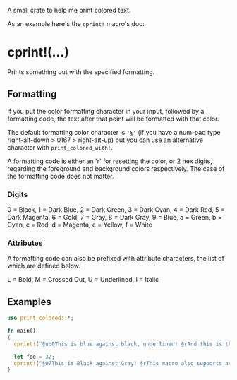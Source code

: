 A small crate to help me print colored text.

As an example here's the `cprint!` macro's doc:

# cprint!(...)

Prints something out with the specified formatting.

## Formatting

If you put the color formatting character in your input, followed by a formatting code, the text after that point will be formatted with that color.

The default formatting color character is `'§'` (if you have a num-pad type right-alt-down > 0167 > right-alt-up) but you can use an alternative character with `print_colored_with!`.

A formatting code is either an 'r' for resetting the color, or 2 hex digits, regarding the foreground and background colors respectively. The case of the formatting code does not matter.

### Digits
0 = Black, 1 = Dark Blue, 2 = Dark Green, 3 = Dark Cyan, 4 = Dark Red, 5 = Dark Magenta, 6 = Gold, 
7 = Gray, 8 = Dark Gray, 9 = Blue, a = Green, b = Cyan, c = Red, d = Magenta, e = Yellow, f = White

### Attributes
A formatting code can also be prefixed with attribute characters, the list of which are defined below.

L = Bold, M = Crossed Out, U = Underlined, I = Italic

## Examples

```rust
use print_colored::*;

fn main()
{
  cprint!("§ub0This is blue against black, underlined! §rAnd this is the terminal's default color!\n");

  let foo = 32;
  cprint!("§07This is Black against Gray! §rThis macro also supports arguments like these: {foo}\n");
}
```
